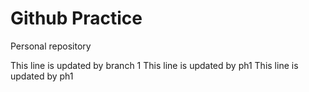 # Github Practice

Personal repository

This line is updated by branch 1
This line is updated by ph1
This line is updated by ph1

